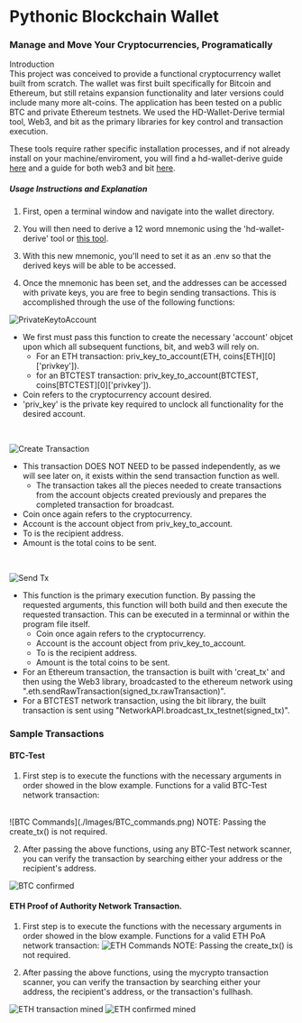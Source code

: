 # Pythonic Blockchain Wallet

### Manage and Move Your Cryptocurrencies, Programatically

Introduction
<br>
This project was conceived to provide a functional cryptocurrency wallet built from scratch. The wallet was first built specifically for Bitcoin and Ethereum, but still retains expansion functionality and later versions could include many more alt-coins. The application has been tested on a public BTC and private Ethereum testnets. We used the HD-Wallet-Derive termial tool, Web3, and bit as the primary libraries for key control and transaction execution. 

These tools require rather specific installation processes, and if not already install on your machine/enviroment, you will find a hd-wallet-derive guide [here](Install_readmes/HD_Wallet_Derive_Install_Guide.md) and a guide for both web3 and bit [here](Install_readmes/Blockchain_TX_Install_Guide.md).
<br>

##### Usage Instructions and Explanation
1) First, open a terminal window and navigate into the wallet directory.

2) You will then need to derive a 12 word mnemonic using the 'hd-wallet-derive' tool or [this tool](https://iancoleman.io/bip39/).

3) With this new mnemonic, you'll need to set it as an .env so that the derived keys will be able to be accessed. 

4) Once the mnemonic has been set, and the addresses can be accessed with private keys, you are free to begin sending transactions. This is accomplished through the use of the following functions:

![PrivateKeytoAccount](./Images/priv_key_to.png)
* We first must pass this function to create the necessary 'account' objcet upon which all subsequent functions, bit, and web3 will rely on.
    * For an ETH transaction: priv_key_to_account(ETH, coins[ETH][0]['privkey']).
    * for an BTCTEST transaction: priv_key_to_account(BTCTEST, coins[BTCTEST][0]['privkey']).
* Coin refers to the cryptocurrency account desired.
* 'priv_key' is the private key required to unclock all functionality for the desired account.

<br>

![Create Transaction](./Images/create_tx.png)
* This transaction DOES NOT NEED to be passed independently, as we will see later on, it exists within the send transaction function as well.
    * The transaction takes all the pieces needed to create transactions from the account objects created previously and prepares the completed transaction for broadcast.
* Coin once again refers to the cryptocurrency.
* Account is the account object from priv_key_to_account.
* To is the recipient address.
* Amount is the total coins to be sent.

<br>

![Send Tx](./Images/send_tx.png)
* This function is the primary execution function. By passing the requested arguments, this function will both build and then execute the requested transaction. This can be executed in a terminnal or within the program file itself.
    * Coin once again refers to the cryptocurrency.
    * Account is the account object from priv_key_to_account.
    * To is the recipient address.
    * Amount is the total coins to be sent.
* For an Ethereum transaction, the transaction is built with 'creat_tx' and then using the Web3 library, broadcasted to the ethereum network using ".eth.sendRawTransaction(signed_tx.rawTransaction)".
* For a BTCTEST network transaction, using the bit library, the built transaction is sent using  "NetworkAPI.broadcast_tx_testnet(signed_tx)".

### Sample Transactions
#### BTC-Test

1) First step is to execute the functions with the necessary arguments in order showed in the blow example. Functions for a valid BTC-Test network transaction:
<br>
![BTC Commands](./Images/BTC_commands.png)
NOTE: Passing the create_tx() is not required.

2) After passing the above functions, using any BTC-Test network scanner, you can verify the transaction by searching either your address or the recipient's address.

![BTC confirmed](./Images/btctest-success.png)

#### ETH Proof of Authority Network Transaction.

1) First step is to execute the functions with the necessary arguments in order showed in the blow example. Functions for a valid ETH PoA network transaction:
![ETH Commands](./Images/ETH_commands.png)
NOTE: Passing the create_tx() is not required.

2) After passing the above functions, using the mycrypto transaction scanner, you can verify the transaction by searching either your address, the recipient's address, or the transaction's fullhash.

![ETH transaction mined](./Images/eth_poa_chain_tx2.png)
![ETH confirmed mined](./Images/eth_poa_chain_confirm.png)
